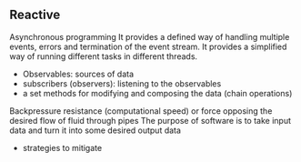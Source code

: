## Reactive
Asynchronous programming
It provides a defined way of handling multiple events, errors and termination of the event stream. 
It provides a simplified way of running different tasks in different threads.

* Observables: sources of data
* subscribers (observers): listening to the observables
* a set methods for modifying and composing the data (chain operations)

Backpressure
resistance (computational speed) or force opposing the desired flow of fluid through pipes
The purpose of software is to take input data and turn it into some desired output data

* strategies to mitigate 
